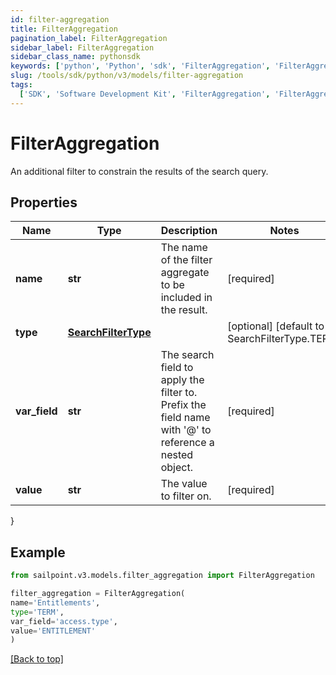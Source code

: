 ```yaml
---
id: filter-aggregation
title: FilterAggregation
pagination_label: FilterAggregation
sidebar_label: FilterAggregation
sidebar_class_name: pythonsdk
keywords: ['python', 'Python', 'sdk', 'FilterAggregation', 'FilterAggregation']
slug: /tools/sdk/python/v3/models/filter-aggregation
tags:
  ['SDK', 'Software Development Kit', 'FilterAggregation', 'FilterAggregation']
---
```


# FilterAggregation

An additional filter to constrain the results of the search query.

## Properties

| Name | Type | Description | Notes |
| --- | --- | --- | --- |
| **name** | **str** | The name of the filter aggregate to be included in the result. | [required] |
| **type** | [**SearchFilterType**](search-filter-type) |  | [optional] [default to SearchFilterType.TERM] |
| **var_field** | **str** | The search field to apply the filter to. Prefix the field name with '@' to reference a nested object. | [required] |
| **value** | **str** | The value to filter on. | [required] |

}

## Example

```python
from sailpoint.v3.models.filter_aggregation import FilterAggregation

filter_aggregation = FilterAggregation(
name='Entitlements',
type='TERM',
var_field='access.type',
value='ENTITLEMENT'
)

```

[[Back to top]](#)
